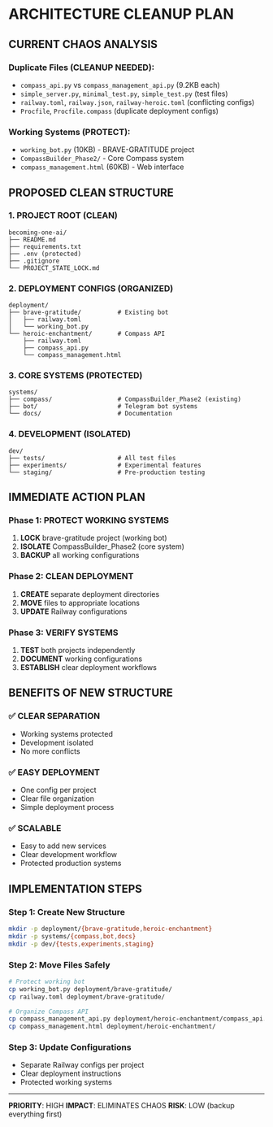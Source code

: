 # ARCHITECTURE CLEANUP PLAN

## CURRENT CHAOS ANALYSIS

### Duplicate Files (CLEANUP NEEDED):
- `compass_api.py` vs `compass_management_api.py` (9.2KB each)
- `simple_server.py`, `minimal_test.py`, `simple_test.py` (test files)
- `railway.toml`, `railway.json`, `railway-heroic.toml` (conflicting configs)
- `Procfile`, `Procfile.compass` (duplicate deployment configs)

### Working Systems (PROTECT):
- `working_bot.py` (10KB) - BRAVE-GRATITUDE project
- `CompassBuilder_Phase2/` - Core Compass system
- `compass_management.html` (60KB) - Web interface

## PROPOSED CLEAN STRUCTURE

### 1. PROJECT ROOT (CLEAN)
```
becoming-one-ai/
├── README.md
├── requirements.txt
├── .env (protected)
├── .gitignore
└── PROJECT_STATE_LOCK.md
```

### 2. DEPLOYMENT CONFIGS (ORGANIZED)
```
deployment/
├── brave-gratitude/          # Existing bot
│   ├── railway.toml
│   └── working_bot.py
└── heroic-enchantment/       # Compass API
    ├── railway.toml
    ├── compass_api.py
    └── compass_management.html
```

### 3. CORE SYSTEMS (PROTECTED)
```
systems/
├── compass/                  # CompassBuilder_Phase2 (existing)
├── bot/                      # Telegram bot systems
└── docs/                     # Documentation
```

### 4. DEVELOPMENT (ISOLATED)
```
dev/
├── tests/                    # All test files
├── experiments/              # Experimental features
└── staging/                  # Pre-production testing
```

## IMMEDIATE ACTION PLAN

### Phase 1: PROTECT WORKING SYSTEMS
1. **LOCK** brave-gratitude project (working bot)
2. **ISOLATE** CompassBuilder_Phase2 (core system)
3. **BACKUP** all working configurations

### Phase 2: CLEAN DEPLOYMENT
1. **CREATE** separate deployment directories
2. **MOVE** files to appropriate locations
3. **UPDATE** Railway configurations

### Phase 3: VERIFY SYSTEMS
1. **TEST** both projects independently
2. **DOCUMENT** working configurations
3. **ESTABLISH** clear deployment workflows

## BENEFITS OF NEW STRUCTURE

### ✅ CLEAR SEPARATION
- Working systems protected
- Development isolated
- No more conflicts

### ✅ EASY DEPLOYMENT
- One config per project
- Clear file organization
- Simple deployment process

### ✅ SCALABLE
- Easy to add new services
- Clear development workflow
- Protected production systems

## IMPLEMENTATION STEPS

### Step 1: Create New Structure
```bash
mkdir -p deployment/{brave-gratitude,heroic-enchantment}
mkdir -p systems/{compass,bot,docs}
mkdir -p dev/{tests,experiments,staging}
```

### Step 2: Move Files Safely
```bash
# Protect working bot
cp working_bot.py deployment/brave-gratitude/
cp railway.toml deployment/brave-gratitude/

# Organize Compass API
cp compass_management_api.py deployment/heroic-enchantment/compass_api.py
cp compass_management.html deployment/heroic-enchantment/
```

### Step 3: Update Configurations
- Separate Railway configs per project
- Clear deployment instructions
- Protected working systems

---
**PRIORITY**: HIGH
**IMPACT**: ELIMINATES CHAOS
**RISK**: LOW (backup everything first)
